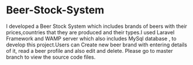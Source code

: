 # Beer-Stock-System
I developed a Beer Stock System which includes brands of beers with their prices,countries that they are produced and their types.I used Laravel Framework and WAMP server which also includes MySql database , to develop this project.Users can Create new beer brand with entering details of it, read a beer profile and also edit and delete. Please go to master branch to view the source code files.
